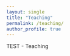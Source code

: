 ```yaml
---
layout: single
title: "Teaching"
permalink: /teaching/
author_profile: true
---
```


TEST - Teaching

